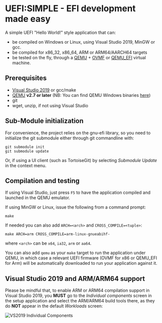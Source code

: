 UEFI:SIMPLE - EFI development made easy
=======================================

A simple UEFI "Hello World!" style application that can:
* be compiled on Windows or Linux, using Visual Studio 2019, MinGW or gcc.
* be compiled for x86_32, x86_64, ARM or ARM64/AARCH64 targets
* be tested on the fly, through a [QEMU](https://www.qemu.org/) + 
 [OVMF](https://github.com/tianocore/tianocore.github.io/wiki/OVMF) or
 [QEMU_EFI](http://snapshots.linaro.org/components/kernel/leg-virt-tianocore-edk2-upstream/latest/)
 virtual machine.

## Prerequisites

* [Visual Studio 2019](https://www.visualstudio.com/vs/community/) or gcc/make
* [QEMU](http://www.qemu.org) __v2.7 or later__
  (NB: You can find QEMU Windows binaries [here](https://qemu.weilnetz.de/w64/))
* git
* wget, unzip, if not using Visual Studio

## Sub-Module initialization

For convenience, the project relies on the gnu-efi library, so you need to initialize the git
submodule either through git commandline with:
```
git submodule init
git submodule update
```
Or, if using a UI client (such as TortoiseGit) by selecting _Submodule Update_ in the context menu.

## Compilation and testing

If using Visual Studio, just press `F5` to have the application compiled and
launched in the QEMU emulator.

If using MinGW or Linux, issue the following from a command prompt:

`make`

If needed you can also add `ARCH=<arch>` and `CROSS_COMPILE=<tuple>`:

`make ARCH=arm CROSS_COMPILE=arm-linux-gnueabihf-`

where `<arch>` can be `x64`, `ia32`, `arm` or `aa64`.

You can also add `qemu` as your `make` target to run the application under QEMU,
in which case a relevant UEFI firmware (OVMF for x86 or QEMU_EFI for Arm) will
be automatically downloaded to run your application against it.

## Visual Studio 2019 and ARM/ARM64 support

Please be mindful that, to enable ARM or ARM64 compilation support in Visual Studio
2019, you __MUST__ go to the _Individual components_ screen in the setup application
and select the ARM/ARM64 build tools there, as they do __NOT__ appear in the default
_Workloads_ screen:

![VS2019 Individual Components](https://files.akeo.ie/pics/VS2019_Individual_Components.png)
